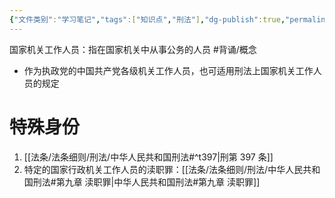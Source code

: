 ```yaml
---
{"文件类别":"学习笔记","tags":["知识点","刑法"],"dg-publish":true,"permalink":"/学习笔记studyup/刑总/国家机关工作人员/","dgPassFrontmatter":true,"created":"2024-11-02T10:30:42.818+08:00","updated":"2024-11-02T10:37:41.765+08:00"}
---
```


国家机关工作人员：指在国家机关中从事公务的人员 #背诵/概念 
- 作为执政党的中国共产党各级机关工作人员，也可适用刑法上国家机关工作人员的规定
# 特殊身份
1.  [[法条/法条细则/刑法/中华人民共和国刑法#^t397\|刑第 397 条]]
2. 特定的国家行政机关工作人员的渎职罪：[[法条/法条细则/刑法/中华人民共和国刑法#第九章 渎职罪\|中华人民共和国刑法#第九章 渎职罪]]